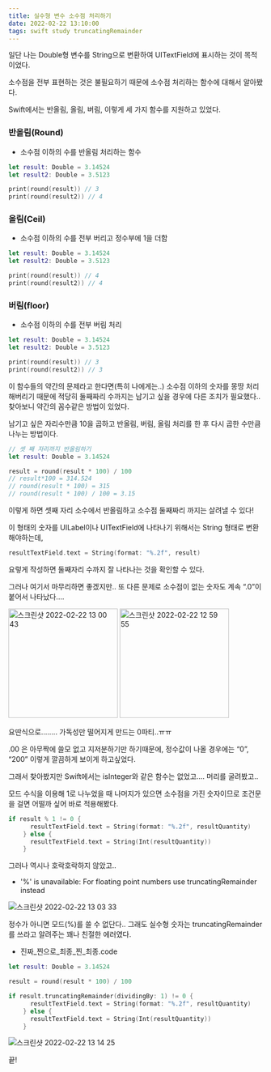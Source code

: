 ```yaml
---
title: 실수형 변수 소수점 처리하기
date: 2022-02-22 13:10:00
tags: swift study truncatingRemainder
---
```


일단 나는 Double형 변수를 String으로 변환하여 UITextField에 표시하는 것이 목적이었다.

소수점을 전부 표현하는 것은 불필요하기 때문에 소수점 처리하는 함수에 대해서 알아봤다.


Swift에서는 반올림, 올림, 버림, 이렇게 세 가지 함수를 지원하고 있었다.

### 반올림(Round)

- 소수점 이하의 수를 반올림 처리하는 함수

```swift
let result: Double = 3.14524
let result2: Double = 3.5123

print(round(result)) // 3
print(round(result2)) // 4
```

### 올림(Ceil)

- 소수점 이하의 수를 전부 버리고 정수부에 1을 더함

```swift
let result: Double = 3.14524
let result2: Double = 3.5123

print(round(result)) // 4
print(round(result2)) // 4
```

### 버림(floor)

- 소수점 이하의 수를 전부 버림 처리

```swift
let result: Double = 3.14524
let result2: Double = 3.5123

print(round(result)) // 3
print(round(result2)) // 3
```

이 함수들의 약간의 문제라고 한다면(특히 나에게는..) 소수점 이하의 숫자를 몽땅 처리해버리기 때문에 적당히 둘째짜리 수까지는 남기고 싶을 경우에 다른 조치가 필요했다.. 찾아보니 약간의 꼼수같은 방법이 있었다.

남기고 싶은 자리수만큼 10을 곱하고 반올림, 버림, 올림 처리를 한 후 다시 곱한 수만큼 나누는 방법이다.

```swift
// 셋 째 자리까지 반올림하기
let result: Double = 3.14524

result = round(result * 100) / 100
// result*100 = 314.524
// round(result * 100) = 315
// round(result * 100) / 100 = 3.15
```

이렇게 하면 셋째 자리 소수에서 반올림하고 소수점 둘째짜리 까지는 살려낼 수 있다!

이 형태의 숫자를 UILabel이나 UITextField에 나타나기 위해서는 String 형태로 변환해야하는데,

```swift
resultTextField.text = String(format: "%.2f", result)
```

요렇게 작성하면 둘째자리 수까지 잘 나타나는 것을 확인할 수 있다.

그러나 여기서 마무리하면 좋겠지만.. 또 다른 문제로 소수점이 없는 숫자도 계속 “.0”이 붙어서 나타났다....

<img width="216" alt="스크린샷 2022-02-22 13 00 43" src="https://user-images.githubusercontent.com/40792935/155061884-c1fb80ca-0d71-4d69-b7e6-dbdfc30ed465.png">

<img width="216" alt="스크린샷 2022-02-22 12 59 55" src="https://user-images.githubusercontent.com/40792935/155061917-92095ea6-8a7f-462d-8136-ca2612f5493e.png">

요딴식으로........ 가독성만 떨어지게 만드는 0파티..ㅠㅠ

.00 은 아무짝에 쓸모 없고 지저분하기만 하기때문에, 정수값이 나올 경우에는 “0”, “200” 이렇게 깔끔하게 보이게 하고싶었다. 

그래서 찾아봤지만 Swift에서는 isInteger와 같은 함수는 없었고.... 머리를 굴려봤고..

모드 수식을 이용해 1로 나누었을 때 나머지가 있으면 소수점을 가진 숫자이므로 조건문을 걸면 어떨까 싶어 바로 적용해봤다.

```swift
if result % 1 != 0 {
      resultTextField.text = String(format: "%.2f", resultQuantity)
    } else {
      resultTextField.text = String(Int(resultQuantity))
    }
```

그러나 역시나 호락호락하지 않았고..

- '%' is unavailable: For floating point numbers use truncatingRemainder instead

![스크린샷 2022-02-22 13 03 33](https://user-images.githubusercontent.com/40792935/155061936-b25eb972-fad9-415b-a86f-5aa71d6aff13.png)

정수가 아니면 모드(%)를 쓸 수 없단다.. 그래도 실수형 숫자는 truncatingRemainder를 쓰라고 알려주는 꽤나 친절한 에러였다.

- 진짜_찐으로_최종_찐_최종.code

```swift
let result: Double = 3.14524

result = round(result * 100) / 100

if result.truncatingRemainder(dividingBy: 1) != 0 {
      resultTextField.text = String(format: "%.2f", resultQuantity)
    } else {
      resultTextField.text = String(Int(resultQuantity))
    }
```

![스크린샷 2022-02-22 13 14 25](https://user-images.githubusercontent.com/40792935/155061997-7567f02b-02dd-48a6-9439-bb6cd24e1e47.png)

끝!
